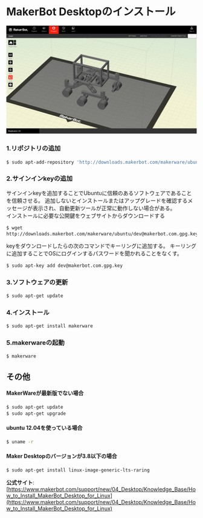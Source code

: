 # MakerBot Desktopのインストール

![img](screenshot.png)

### 1.リポジトリの追加
```bash
$ sudo apt-add-repository 'http://downloads.makerbot.com/makerware/ubuntu'
```

### 2.サインインkeyの追加
サインインkeyを追加することでUbuntuに信頼のあるソフトウェアであることを信頼させる。
追加しないとインストールまたはアップグレードを確認するメッセージが表示され、自動更新ツールが正常に動作しない場合がある。  
インストールに必要な公開鍵をウェブサイトからダウンロードする
```
$ wget http://downloads.makerbot.com/makerware/ubuntu/dev@makerbot.com.gpg.key
```
keyをダウンロードしたらの次のコマンドでキーリングに追加する。
キーリングに追加することでOSにログインするパスワードを聞かれることをなくす。
```bash
$ sudo apt-key add dev@makerbot.com.gpg.key
```

### 3.ソフトウェアの更新
```bash
$ sudo apt-get update
```

### 4.インストール
```bash
$ sudo apt-get install makerware
```

### 5.makerwareの起動
```bash
$ makerware
```

## その他

#### MakerWareが最新版でない場合
```bash
$ sudo apt-get update
$ sudo apt-get upgrade
```
#### ubuntu 12.04を使っている場合
```bash
$ uname -r
```

#### Maker Desktopのバージョンが3.8以下の場合
```bash
$ sudo apt-get install linux-image-generic-lts-raring
```

**公式サイト**: [https://www.makerbot.com/support/new/04_Desktop/Knowledge_Base/How_to_Install_MakerBot_Desktop_for_Linux](https://www.makerbot.com/support/new/04_Desktop/Knowledge_Base/How_to_Install_MakerBot_Desktop_for_Linux)



